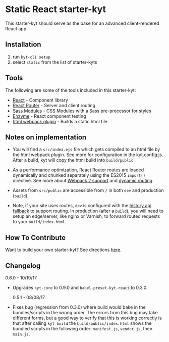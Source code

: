 # Static React starter-kyt

This starter-kyt should serve as the base for an advanced client-rendered React app.

## Installation

1. run `kyt-cli setup`
2. select `static` from the list of starter-kyts

## Tools

The following are some of the tools included in this starter-kyt:

- [React](https://facebook.github.io/react/) - Component library
- [React Router](https://github.com/reactjs/react-router) - Server and client routing
- [Sass Modules](https://github.com/css-modules/css-modules) - CSS Modules with a Sass pre-processor for styles
- [Enzyme](https://github.com/airbnb/enzyme) - React component testing
- [html webpack plugin](https://github.com/ampedandwired/html-webpack-plugin) - Builds a static html file

## Notes on implementation

- You will find a `src/index.ejs` file which gets compiled to an html file by the html webpack plugin. See more for configuration in the kyt.config.js. After a build, kyt will copy the html build into `build/public`.

- As a performance optimization, React Router routes are loaded dynamically and chunked separately using the ES2015 `import()` directive. See more about [Webpack 2 support](https://gist.github.com/sokra/27b24881210b56bbaff7#code-splitting-with-es6) and [dynamic routing](https://github.com/reactjs/react-router/blob/master/docs/guides/DynamicRouting.md).

- Assets from `src/public` are accessible from `/` in both `dev` and production (`build`).

- Note, if your site uses routes, `dev` is configured with the [history api fallback](https://github.com/bripkens/connect-history-api-fallback) to support routing. In production (after a `build`), you will need to setup an edge/server, like nginx or Varnish, to forward routed requests to your `build/index.html`.

## How To Contribute

Want to build your own starter-kyt?
See directions [here](https://github.com/NYTimes/kyt/docs/Starterkyts.md).

## Changelog

0.6.0 - 10/19/17

- Upgrades `kyt-core` to 0.9.0 and `babel-preset-kyt-react` to 0.3.0.

  0.5.1 - 08/08/17

- Fixes bug (regression from 0.3.0) where build would bake in the bundles/scripts in the wrong order. The errors from this bug may take different forms, but a good way to verify that this is working correctly is that after calling `kyt build` the `build/public/index.html` shows the bundled scripts in the following order: `manifest.js`, `vendor.js`, then `main.js`.
